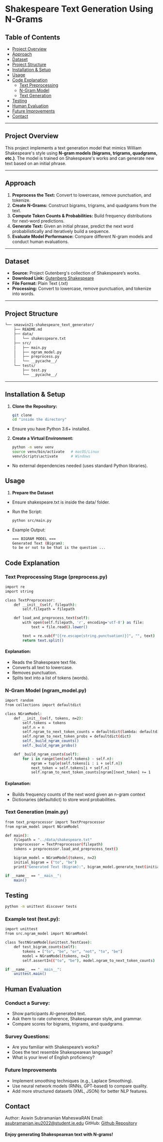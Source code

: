 # Shakespeare Text Generation Using N-Grams

## Table of Contents
- [Project Overview](#project-overview)
- [Approach](#approach)
- [Dataset](#dataset)
- [Project Structure](#project-structure)
- [Installation & Setup](#installation--setup)
- [Usage](#usage)
- [Code Explanation](#code-explanation)
  - [Text Preprocessing](#text-preprocessing)
  - [N-Gram Model](#n-gram-model)
  - [Text Generation](#text-generation)
- [Testing](#testing)
- [Human Evaluation](#human-evaluation)
- [Future Improvements](#future-improvements)
- [Contact](#contact)

---

## Project Overview

This project implements a text generation model that mimics William Shakespeare's style using **N-gram models (bigrams, trigrams, quadgrams, etc.)**. The model is trained on Shakespeare's works and can generate new text based on an initial phrase.

---

## Approach

1. **Preprocess the Text:** Convert to lowercase, remove punctuation, and tokenize.
2. **Create N-Grams:** Construct bigrams, trigrams, and quadgrams from the text.
3. **Compute Token Counts & Probabilities:** Build frequency distributions for next-word predictions.
4. **Generate Text:** Given an initial phrase, predict the next word probabilistically and iteratively build a sequence.
5. **Evaluate Model Performance:** Compare different N-gram models and conduct human evaluations.

---

## Dataset

- **Source:** Project Gutenberg's collection of Shakespeare’s works.
- **Download Link:** [Gutenberg Shakespeare](https://www.gutenberg.org/ebooks/100)
- **File Format:** Plain Text (.txt)
- **Processing:** Convert to lowercase, remove punctuation, and tokenize into words.

---

## Project Structure

```bash
└── smaswin21-shakespeare_text_generator/
    ├── README.md
    ├── data/
    │   └── shakesspeare.txt
    ├── src/
    │   ├── main.py
    │   ├── ngram_model.py
    │   ├── preprocess.py
    │   └── __pycache__/
    └── tests/
        ├── test.py
        └── __pycache__/
```

---

## Installation & Setup

1. **Clone the Repository:**

   ```bash
   git clone 
   cd "inside the directory"

*  Ensure you have Python 3.6+ installed.

2. **Create a Virtual Environment:**
    ```bash
    python -m venv venv
    source venv/bin/activate   # macOS/Linux
    venv\Scripts\activate      # Windows
* No external dependencies needed (uses standard Python libraries).

## Usage

1. **Prepare the Dataset**

* Ensure shakespeare.txt is inside the data/ folder.

* Run the Script:

    ```bash
    python src/main.py

* Example Output:

    ```bash
    === BIGRAM MODEL ===
    Generated Text (Bigram):
    to be or not to be that is the question ...

## Code Explanation

### Text Preprocessing Stage (preprocess.py)

```bash
import re
import string

class TextPreprocessor:
    def __init__(self, filepath):
        self.filepath = filepath

    def load_and_preprocess_text(self):
        with open(self.filepath, 'r', encoding='utf-8') as file:
            text = file.read().lower()

        text = re.sub(f"[{re.escape(string.punctuation)}]", "", text)
        return text.split()
```

####  Explanation:

+ Reads the Shakespeare text file.
+ Converts all text to lowercase.
+ Removes punctuation.
+ Splits text into a list of tokens (words).


### N-Gram Model (ngram_model.py)

```bash
import random
from collections import defaultdict

class NGramModel:
    def __init__(self, tokens, n=2):
        self.tokens = tokens
        self.n = n
        self.ngram_to_next_token_counts = defaultdict(lambda: defaultdict(int))
        self.ngram_to_next_token_probs = defaultdict(dict)
        self._build_ngram_counts()
        self._build_ngram_probs()

    def _build_ngram_counts(self):
        for i in range(len(self.tokens) - self.n):
            ngram = tuple(self.tokens[i : i + self.n])
            next_token = self.tokens[i + self.n]
            self.ngram_to_next_token_counts[ngram][next_token] += 1
```

####  Explanation:

+ Builds frequency counts of the next word given an n-gram context
+ Dictionaries (defaultdict) to store word probabilities.

### Text Generation (main.py)

```bash
from text_preprocessor import TextPreprocessor
from ngram_model import NGramModel

def main():
    filepath = "../data/shakespeare.txt"
    preprocessor = TextPreprocessor(filepath)
    tokens = preprocessor.load_and_preprocess_text()

    bigram_model = NGramModel(tokens, n=2)
    initial_bigram = ("to", "be")
    print("Generated Text (Bigram):", bigram_model.generate_text(initial_bigram, 50))

if __name__ == "__main__":
    main()
```

## Testing

```bash
python -m unittest discover tests
```

### Example test (test.py):

```bash
import unittest
from src.ngram_model import NGramModel

class TestNGramModel(unittest.TestCase):
    def test_bigram_counts(self):
        tokens = ["to", "be", "or", "not", "to", "be"]
        model = NGramModel(tokens, n=2)
        self.assertIn(("to", "be"), model.ngram_to_next_token_counts)

if __name__ == "__main__":
    unittest.main()
```

## Human Evaluation

###  Conduct a Survey:

+ Show participants AI-generated text.
+ Ask them to rate coherence, Shakespearean style, and grammar.
+ Compare scores for bigrams, trigrams, and quadgrams.

### Survey Questions:

+ Are you familiar with Shakespeare’s works?
+ Does the text resemble Shakespearean language?  
+ What is your level of English proficiency?

### Future Improvements

+ Implement smoothing techniques (e.g., Laplace Smoothing).
+ Use neural network models (RNNs, GPT-based) to compare quality.
+ Add more structured datasets (XML, JSON) for better NLP features.

##  Contact

Author: Aswin Subramanian MaheswaRAN
Email: asubramanian.ieu2022@student.ie.edu
GitHub: [Github Repository]( https://github.com/smaswin21/shakespeare_text_generator)

#### Enjoy generating Shakespearean text with N-grams! 